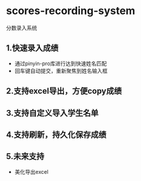 # scores-recording-system

分数录入系统

## 1.快速录入成绩
- 通过pinyin-pro库进行达到快速姓名匹配
- 回车键自动提交，重新聚焦到姓名输入框

## 2.支持excel导出，方便copy成绩

## 3.支持自定义导入学生名单

## 4.支持刷新，持久化保存成绩

## 5.未来支持
- 美化导出excel
